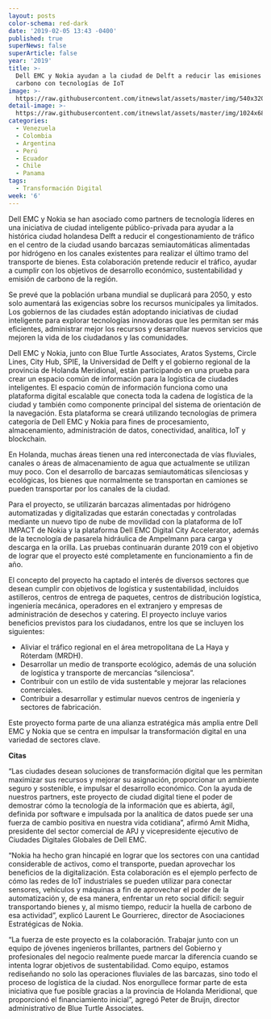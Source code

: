 ```yaml
---
layout: posts
color-schema: red-dark
date: '2019-02-05 13:43 -0400'
published: true
superNews: false
superArticle: false
year: '2019'
title: >-
  Dell EMC y Nokia ayudan a la ciudad de Delft a reducir las emisiones de
  carbono con tecnologías de IoT 
image: >-
  https://raw.githubusercontent.com/itnewslat/assets/master/img/540x320/Emisiones-co2-p.jpg
detail-image: >-
  https://raw.githubusercontent.com/itnewslat/assets/master/img/1024x680/Emisiones-co2-g.jpg
categories:
  - Venezuela
  - Colombia
  - Argentina
  - Perú
  - Ecuador
  - Chile
  - Panama
tags:
  - Transformación Digital
week: '6'
---
```

Dell EMC y Nokia se han asociado como partners de tecnología líderes en una iniciativa de ciudad inteligente público-privada para ayudar a la histórica ciudad holandesa Delft a reducir el congestionamiento de tráfico en el centro de la ciudad usando barcazas semiautomáticas alimentadas por hidrógeno en los canales existentes para realizar el último tramo del transporte de bienes. Esta colaboración pretende reducir el tráfico, ayudar a cumplir con los objetivos de desarrollo económico, sustentabilidad y emisión de carbono de la región.

Se prevé que la población urbana mundial se duplicará para 2050, y esto solo aumentará las exigencias sobre los recursos municipales ya limitados. Los gobiernos de las ciudades están adoptando iniciativas de ciudad inteligente para explorar tecnologías innovadoras que les permitan ser más eficientes, administrar mejor los recursos y desarrollar nuevos servicios que mejoren la vida de los ciudadanos y las comunidades. 

Dell EMC y Nokia, junto con Blue Turtle Associates, Aratos Systems, Circle Lines, City Hub, SPIE, la Universidad de Delft y el gobierno regional de la provincia de Holanda Meridional, están participando en una prueba para crear un espacio común de información para la logística de ciudades inteligentes. El espacio común de información funciona como una plataforma digital escalable que conecta toda la cadena de logística de la ciudad y también como componente principal del sistema de orientación de la navegación. Esta plataforma se creará utilizando tecnologías de primera categoría de Dell EMC y Nokia para fines de procesamiento, almacenamiento, administración de datos, conectividad, analítica, IoT y blockchain.

En Holanda, muchas áreas tienen una red interconectada de vías fluviales, canales o áreas de almacenamiento de agua que actualmente se utilizan muy poco. Con el desarrollo de barcazas semiautomáticas silenciosas y ecológicas, los bienes que normalmente se transportan en camiones se pueden transportar por los canales de la ciudad. 

Para el proyecto, se utilizarán barcazas alimentadas por hidrógeno automatizadas y digitalizadas que estarán conectadas y controladas mediante un nuevo tipo de nube de movilidad con la plataforma de IoT IMPACT de Nokia y la plataforma Dell EMC Digital City Accelerator, además de la tecnología de pasarela hidráulica de Ampelmann para carga y descarga en la orilla. Las pruebas continuarán durante 2019 con el objetivo de lograr que el proyecto esté completamente en funcionamiento a fin de año.

El concepto del proyecto ha captado el interés de diversos sectores que desean cumplir con objetivos de logística y sustentabilidad, incluidos astilleros, centros de entrega de paquetes, centros de distribución logística, ingeniería mecánica, operadores en el extranjero y empresas de administración de desechos y catering. El proyecto incluye varios beneficios previstos para los ciudadanos, entre los que se incluyen los siguientes:

- Aliviar el tráfico regional en el área metropolitana de La Haya y Róterdam (MRDH).
- Desarrollar un medio de transporte ecológico, además de una solución de logística y transporte de mercancías “silenciosa”.
- Contribuir con un estilo de vida sustentable y mejorar las relaciones comerciales.
- Contribuir a desarrollar y estimular nuevos centros de ingeniería y sectores de fabricación.

Este proyecto forma parte de una alianza estratégica más amplia entre Dell EMC y Nokia que se centra en impulsar la transformación digital en una variedad de sectores clave.

**Citas**

“Las ciudades desean soluciones de transformación digital que les permitan maximizar sus recursos y mejorar su asignación, proporcionar un ambiente seguro y sostenible, e impulsar el desarrollo económico. Con la ayuda de nuestros partners, este proyecto de ciudad digital tiene el poder de demostrar cómo la tecnología de la información que es abierta, ágil, definida por software e impulsada por la analítica de datos puede ser una fuerza de cambio positiva en nuestra vida cotidiana”, afirmó Amit Midha, presidente del sector comercial de APJ y vicepresidente ejecutivo de Ciudades Digitales Globales de Dell EMC.

“Nokia ha hecho gran hincapié en lograr que los sectores con una cantidad considerable de activos, como el transporte, puedan aprovechar los beneficios de la digitalización. Esta colaboración es el ejemplo perfecto de cómo las redes de IoT industriales se pueden utilizar para conectar sensores, vehículos y máquinas a fin de aprovechar el poder de la automatización y, de esa manera, enfrentar un reto social difícil: seguir transportando bienes y, al mismo tiempo, reducir la huella de carbono de esa actividad”, explicó Laurent Le Gourrierec, director de Asociaciones Estratégicas de Nokia.

“La fuerza de este proyecto es la colaboración. Trabajar junto con un equipo de jóvenes ingenieros brillantes, partners del Gobierno y profesionales del negocio realmente puede marcar la diferencia cuando se intenta lograr objetivos de sustentabilidad. Como equipo, estamos rediseñando no solo las operaciones fluviales de las barcazas, sino todo el proceso de logística de la ciudad. Nos enorgullece formar parte de esta iniciativa que fue posible gracias a la provincia de Holanda Meridional, que proporcionó el financiamiento inicial”, agregó Peter de Bruijn, director administrativo de Blue Turtle Associates.